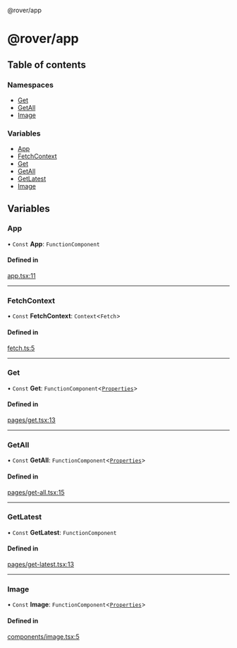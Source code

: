 @rover/app

# @rover/app

## Table of contents

### Namespaces

- [Get](modules/Get.md)
- [GetAll](modules/GetAll.md)
- [Image](modules/Image.md)

### Variables

- [App](README.md#app)
- [FetchContext](README.md#fetchcontext)
- [Get](README.md#get)
- [GetAll](README.md#getall)
- [GetLatest](README.md#getlatest)
- [Image](README.md#image)

## Variables

### App

• `Const` **App**: `FunctionComponent`

#### Defined in

[app.tsx:11](https://github.com/kasperisager/rover/blob/dc1c8cc/app/app.tsx#L11)

---

### FetchContext

• `Const` **FetchContext**: `Context`<`Fetch`\>

#### Defined in

[fetch.ts:5](https://github.com/kasperisager/rover/blob/dc1c8cc/app/fetch.ts#L5)

---

### Get

• `Const` **Get**: `FunctionComponent`<[`Properties`](interfaces/Get.Properties.md)\>

#### Defined in

[pages/get.tsx:13](https://github.com/kasperisager/rover/blob/dc1c8cc/app/pages/get.tsx#L13)

---

### GetAll

• `Const` **GetAll**: `FunctionComponent`<[`Properties`](interfaces/GetAll.Properties.md)\>

#### Defined in

[pages/get-all.tsx:15](https://github.com/kasperisager/rover/blob/dc1c8cc/app/pages/get-all.tsx#L15)

---

### GetLatest

• `Const` **GetLatest**: `FunctionComponent`

#### Defined in

[pages/get-latest.tsx:13](https://github.com/kasperisager/rover/blob/dc1c8cc/app/pages/get-latest.tsx#L13)

---

### Image

• `Const` **Image**: `FunctionComponent`<[`Properties`](interfaces/Image.Properties.md)\>

#### Defined in

[components/image.tsx:5](https://github.com/kasperisager/rover/blob/dc1c8cc/app/components/image.tsx#L5)
